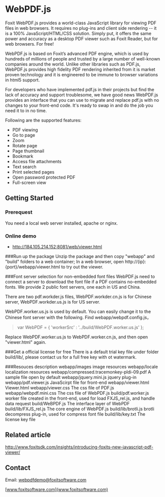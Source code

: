 # WebPDF.js

Foxit WebPDF.js provides a world-class JavaScript library for viewing PDF files in web browsers. It requires no plug-ins and client side rendering -- it is a 100% JavaScript/HTML/CSS solution. Simply put, it offers the same power and accuracy as a desktop PDF viewer such as Foxit Reader, but for web browsers. For free!

WebPDF.js is based on Foxit’s advanced PDF engine, which is used by hundreds of millions of people and trusted by a large number of well-known companies around the world. Unlike other libraries such as PDF.js, WebPDF.js provides high fidelity PDF rendering inherited from it is market proven technology and it is engineered to be immune to browser variations in html5 support.

For developers who have implemented pdf.js in their projects but find the lack of accuracy and support troublesome, we have good news WebPDF.js provides an interface that you can use to migrate and replace pdf.js with no changes to your front-end code. It's ready to swap in and do the job you need it to in no time.

Following are the supported features:

- PDF viewing
- Go to page
- Zoom 
- Rotate page
- Page thumbnail
- Bookmark
- Access file attachments
- Text search
- Print selected pages
- Open password protected PDF
- Full-screen view
 


## Getting Started

### Prerequest
  You need a local web server installed, apache or nginx.

### Online demo

+ http://184.105.214.152:8081/web/viewer.html

###Run up the package
   Unzip the package and then copy "webapp" and "build" folders to a web container;
   In a web browser, open http://{ip}:{port}/webapp/viewer.html to try out the viewer.
   
###Font server selection for non-embedded font files
WebPDF.js need to connect a server to download the font file if a PDF contains no-embedded fonts. We provide 2 public font servers, one each in US and China.

There are two pdf.workder.js files, WebPDF.workder.cn.js is for Chinese server, WebPDF.workder.us.js is for US server.

WebPDF.worker.us.js is used by default. You can easily change it to the Chinese font server with the following.
Find webapp/webpdf.config.js，

>    var WebPDF = {
    'workerSrc' : '../build/WebPDF.worker.us.js'
   };

 Replace WebPDF.worker.us.js to WebPDF.worker.cn.js, and then open "viewer.html" again.

###Get a official license for free
There is a default trial key file under folder build/lib/, please contact us for a full free key with ot watermark.

###Resouces description
    webapp/images		             image resources
    webapp/locale		             localization resources
    webapp/compressed.tracemonkey-pldi-09.pdf   A sample file open by default
    webapp/jquery.mini.js            jquery plug-in
    webapp/pdf.viewer.js             JavaScirpt file for front-end
    webapp/viewer.html	             Viewer.html
    webapp/viewer.css	             The css file of PDF.js
    webapp/webpdf.mini.css	         The css file of WebPDF.js
    build/pdf.worker.js              worker file created in the front-end, used for load FXJS_rel.js, and handle data request
    build/WeBPDF.js                  The interface layer of WebPDF
    build/lib/FXJS_rel.js            The core engine of WebPDF.js
    build/lib/brotli.js              brotli decompress plug-in, used for compress font file
    build/lib/key.txt                The license key file

## Related article
http://www.foxitsdk.com/insights/introducing-foxits-new-javascript-pdf-viewer/

## Contact

Email: <webpdfdemo@foxitsoftware.com>

[www.foxitsoftware.com](www.foxitsoftware.com)
